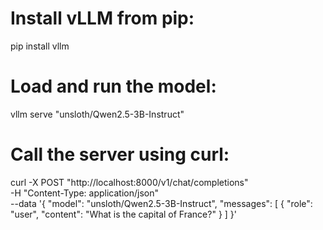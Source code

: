 # Install vLLM from pip:
pip install vllm

# Load and run the model:
vllm serve "unsloth/Qwen2.5-3B-Instruct"

# Call the server using curl:
curl -X POST "http://localhost:8000/v1/chat/completions" \
	-H "Content-Type: application/json" \
	--data '{
		"model": "unsloth/Qwen2.5-3B-Instruct",
		"messages": [
			{
				"role": "user",
				"content": "What is the capital of France?"
			}
		]
	}'